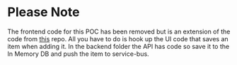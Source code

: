 # Please Note

The frontend code for this POC has been removed but is an extension of the code from [this](https://github.com/ClearPointNZ/developer-assessment/tree/main/Frontend) repo. All you have to do is hook up the UI code that saves an item when adding it. In the backend folder the API has code so save it to the In Memory DB and push the item to service-bus.
